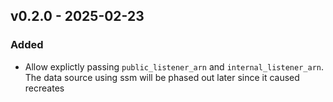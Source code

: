 ## v0.2.0 - 2025-02-23
### Added
* Allow explictly passing `public_listener_arn` and `internal_listener_arn`. The data source using ssm will be phased out later since it caused recreates
